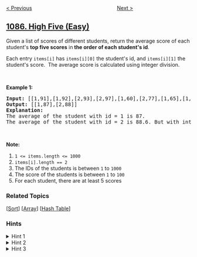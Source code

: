 <!--|This file generated by command(leetcode description); DO NOT EDIT.    |-->
<!--+----------------------------------------------------------------------+-->
<!--|@author    openset <openset.wang@gmail.com>                           |-->
<!--|@link      https://github.com/openset                                 |-->
<!--|@home      https://github.com/openset/leetcode                        |-->
<!--+----------------------------------------------------------------------+-->

[< Previous](https://github.com/openset/leetcode/tree/master/problems/sum-of-digits-in-the-minimum-number "Sum of Digits in the Minimum Number")
　　　　　　　　　　　　　　　　
[Next >](https://github.com/openset/leetcode/tree/master/problems/brace-expansion "Brace Expansion")

## [1086. High Five (Easy)](https://leetcode.com/problems/high-five "前五科的均分")

<p>Given a list of scores of different students, return the average score of each student&#39;s <strong>top five scores</strong> in<strong> the order of each student&#39;s id</strong>.</p>

<p>Each entry <code>items[i]</code>&nbsp;has <code>items[i][0]</code> the student&#39;s id, and <code>items[i][1]</code> the student&#39;s score.&nbsp; The average score is calculated using integer division.</p>

<p>&nbsp;</p>

<p><strong>Example 1:</strong></p>

<pre>
<strong>Input: </strong><span id="example-input-1-1">[[1,91],[1,92],[2,93],[2,97],[1,60],[2,77],[1,65],[1,87],[1,100],[2,100],[2,76]]</span>
<strong>Output: </strong><span id="example-output-1">[[1,87],[2,88]]</span>
<strong>Explanation: </strong>
The average of the student with id = 1 is 87.
The average of the student with id = 2 is 88.6. But with integer division their average converts to 88.
</pre>

<p>&nbsp;</p>

<p><strong>Note:</strong></p>

<ol>
	<li><code>1 &lt;= items.length &lt;= 1000</code></li>
	<li><code>items[i].length == 2</code></li>
	<li>The IDs of the students is between <code>1</code> to <code>1000</code></li>
	<li>The score of the students is between <code>1</code> to <code>100</code></li>
	<li>For each student,&nbsp;there are at least 5 scores</li>
</ol>

### Related Topics
  [[Sort](https://github.com/openset/leetcode/tree/master/tag/sort/README.md)]
  [[Array](https://github.com/openset/leetcode/tree/master/tag/array/README.md)]
  [[Hash Table](https://github.com/openset/leetcode/tree/master/tag/hash-table/README.md)]

### Hints
<details>
<summary>Hint 1</summary>
How can we solve the problem if we have just one student?
</details>

<details>
<summary>Hint 2</summary>
Given an student sort their grades and get the top 5 average.
</details>

<details>
<summary>Hint 3</summary>
Generalize the idea to do it for many students.
</details>
